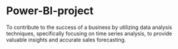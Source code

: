 # Power-BI-project
To contribute to the success of a business by utilizing data analysis techniques, specifically focusing on time series analysis, to provide valuable insights and accurate sales forecasting.
